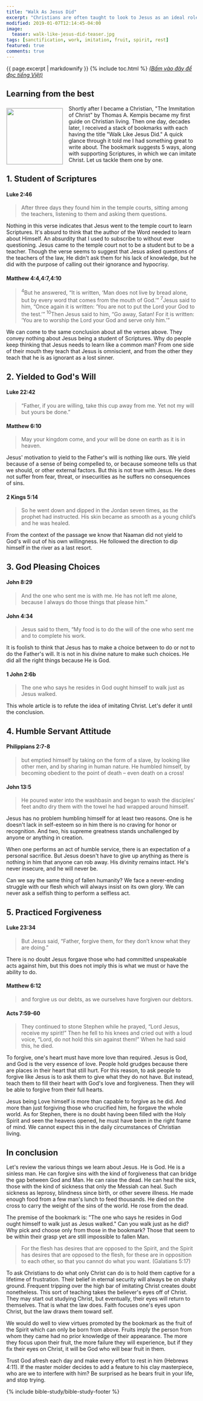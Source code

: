 ```yaml
---
title: "Walk As Jesus Did"
excerpt: "Christians are often taught to look to Jesus as an ideal role model to follow in his footsteps, to grow more like him. Do key Scriptural precepts suggest this is how Christians are to live out their faith? Let's find out."
modified: 2019-01-07T12:14:45-04:00
image:
  teaser: walk-like-jesus-did-teaser.jpg
tags: [sanctification, work, imitation, fruit, spirit, rest]
featured: true
comments: true
---
```

{{ page.excerpt | markdownify }}
{% include toc.html %}
<a href="{{ site.url }}{% post_url articles-viet/2019-01-07-Walk-Like-Jesus-Did-Viet %}"><em>(Bấm vào đây để đọc tiếng Việt)</em></a>

## Learning from the best

<img alt src="{{ site.url }}/assets/images/walk-like-jesus-did-teaser.jpg" style="border: 1px solid #cccccc; margin: 7px 15px 0px 0px; max-width: 100%; height: 148px; padding: 0px; float: left;">

Shortly after I became a Christian, "The Immitation of Christ" by Thomas A. Kempis became my first guide on Christian living. Then one day,  decades later, I received a stack of bookmarks with each having the title "Walk Like Jesus Did." A quick glance through it told me I had something great to write about. The bookmark suggests 5 ways, along with supporting Scriptures, in which we can imitate Christ. Let us tackle them one by one.

## 1. Student of Scriptures

#### Luke 2:46
> After three days they found him in the temple courts, sitting among the teachers, listening to them and asking them questions.

Nothing in this verse indicates that Jesus went to the temple court to learn Scriptures. It's absurd to think that the author of the Word needed to learn about Himself. An absurdity that I used to subscribe to without ever questioning. Jesus came to the temple court not to be a student but to be a teacher. Though the verse seems to suggest that Jesus asked questions of the teachers of the law, He didn't ask them for his lack of knowledge, but he did with the purpose of calling out their ignorance and hypocrisy.

#### Matthew 4:4,4:7,4:10
> <sup>4</sup>But he answered, “It is written, ‘Man does not live by bread alone, but by every word that comes from the mouth of God.’”
> <sup>7</sup>Jesus said to him, “Once again it is written: ‘You are not to put the Lord your God to the test.’”
> <sup>10</sup>Then Jesus said to him, “Go away, Satan! For it is written: ‘You are to worship the Lord your God and serve only him.’”

We can come to the same conclusion about all the verses above. They convey nothing about Jesus being a student of Scriptures. Why do people keep thinking that Jesus needs to learn like a common man? From one side of their mouth they teach that Jesus is omniscient, and from the other they teach that he is as ignorant as a lost sinner.

## 2. Yielded to God's Will

#### Luke 22:42
> “Father, if you are willing, take this cup away from me. Yet not my will but yours be done.”

#### Matthew 6:10
> May your kingdom come, and your will be done on earth as it is in heaven.

Jesus' motivation to yield to the Father's will is nothing like ours. We yield because of a sense of being compelled to, or because someone tells us that we should, or other external factors. But this is not true with Jesus. He does not suffer from fear, threat, or insecurities as he suffers no consequences of sins.

#### 2 Kings 5:14
> So he went down and dipped in the Jordan seven times, as the prophet had instructed. His skin became as smooth as a young child’s and he was healed.

From the context of the passage we know that Naaman did not yield to God's will out of his own willingness. He followed the direction to dip himself in the river as a last resort.

## 3. God Pleasing Choices

#### John 8:29
> And the one who sent me is with me. He has not left me alone, because I always do those things that please him.”

#### John 4:34
> Jesus said to them, “My food is to do the will of the one who sent me and to complete his work.

It is foolish to think that Jesus has to make a choice between to do or not to do the Father's will. It is not in his divine nature to make such choices. He did all the right things because He is God.

#### 1 John 2:6b
> The one who says he resides in God ought himself to walk just as Jesus walked.

This whole article is to refute the idea of imitating Christ. Let's defer it until the conclusion.

## 4. Humble Servant Attitude

#### Philippians 2:7-8
> but emptied himself by taking on the form of a slave, by looking like other men, and by sharing in human nature. He humbled himself, by becoming obedient to the point of death – even death on a cross!

#### John 13:5
> He poured water into the washbasin and began to wash the disciples’ feet andto dry them with the towel he had wrapped around himself.

Jesus has no problem humbling himself for at least two reasons. One is he doesn't lack in self-esteem so in him there is no craving for honor or recognition. And two, his supreme greatness stands unchallenged by anyone or anything in creation.

When one performs an act of humble service, there is an expectation of a personal sacrifice. But Jesus doesn't have to give up anything as there is nothing in him that anyone can rob away. His divinity remains intact. He's never insecure, and he will never be.

Can we say the same thing of fallen humanity? We face a never-ending struggle with our flesh which will always insist on its own glory. We can never ask a selfish thing to perform a selfless act.

## 5. Practiced Forgiveness

#### Luke 23:34
> But Jesus said, “Father, forgive them, for they don’t know what they are doing.”

There is no doubt Jesus forgave those who had committed unspeakable acts against him, but this does not imply this is what we must or have the ability to do.

#### Matthew 6:12
> and forgive us our debts, as we ourselves have forgiven our debtors.

#### Acts 7:59-60
> They continued to stone Stephen while he prayed, “Lord Jesus, receive my spirit!” Then he fell to his knees and cried out with a loud voice, “Lord, do not hold this sin against them!” When he had said this, he died.

To forgive, one's heart must have more love than required. Jesus is God, and God is the very essence of love. People hold grudges  because there are places in their heart that still hurt. For this reason, to ask people to forgive like Jesus is to ask them to give what they do not have. But instead, teach them to fill their heart with God's love and forgiveness. Then they will be able to forgive from their full hearts.

Jesus being Love himself is more than capable to forgive as he did. And more than just forgiving those who crucified him, he forgave the whole world. As for Stephen, there is no doubt having been filled with the Holy Spirit and seen the heavens opened, he must have been in the right frame of mind. We cannot expect this in the daily circumstances of Christian living.

## In conclusion

Let's review the various things we learn about Jesus. He is God. He is a sinless man. He can forgive sins with the kind of forgiveness that can bridge the gap between God and Man. He can raise the dead. He can heal the sick, those with the kind of sickness that only the Messiah can heal. Such sickness as leprosy, blindness since birth, or other severe illness. He made enough food from a few man's lunch to feed thousands. He died on the cross to carry the weight of the sins of the world. He rose from the dead.

The premise of the bookmark is: "The one who says he resides in God ought himself to walk just as Jesus walked." Can you walk just as he did? Why pick and choose only from those in the bookmark? Those that seem to be within their grasp yet are still impossible to fallen Man.

> For the flesh has desires that are opposed to the Spirit, and the Spirit has desires that are opposed to the flesh, for these are in opposition to each other, so that you cannot do what you want. (Galatians 5:17)

To ask Christians to do what only Christ can do is to hold them captive for a lifetime of frustration. Their belief in eternal security will always be on shaky ground. Frequent tripping over the high bar of imitating Christ creates doubt nonetheless. This sort of teaching takes the believer's eyes off of Christ. They may start out studying Christ, but eventually, their eyes will return to themselves. That is what the law does. Faith focuses one's eyes upon Christ, but the law draws them toward self.

We would do well to view virtues promoted by the bookmark as the fruit of the Spirit which can only be born from above. Fruits imply the person from whom they came had no prior knowledge of their appearance. The more they focus upon their fruit, the more failure they will experience, but if they fix their eyes on Christ, it will be God who will bear fruit in them.

Trust God afresh each day and make every effort to rest in him (Hebrews 4:11). If the master molder decides to add a feature to his clay masterpiece, who are we to interfere with him? Be surprised as he bears fruit in your life, and stop trying.

{% include bible-study/bible-study-footer %}
